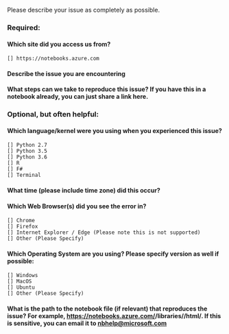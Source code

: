 Please describe your issue as completely as possible.

### Required:
#### Which site did you access us from?
    [] https://notebooks.azure.com

#### Describe the issue you are encountering

#### What steps can we take to reproduce this issue? If you have this in a notebook already, you can just share a link here.


### Optional, but often helpful:
#### Which language/kernel were you using when you experienced this issue?
    [] Python 2.7 
    [] Python 3.5
    [] Python 3.6 
    [] R 
    [] F#
    [] Terminal

#### What time (please include time zone) did this occur?

#### Which Web Browser(s) did you see the error in?
    [] Chrome
    [] Firefox
    [] Internet Explorer / Edge (Please note this is not supported)
    [] Other (Please Specify)

#### Which Operating System are you using? Please specify version as well if possible:
    [] Windows
    [] MacOS
    [] Ubuntu
    [] Other (Please Specify)

#### What is the path to the notebook file (if relevant) that reproduces the issue? For example, https://notebooks.azure.com/<USER-NAME>/libraries/<LIBRARY-NAME>/html/<PATH-TO-FILE>. If this is sensitive, you can email it to nbhelp@microsoft.com

